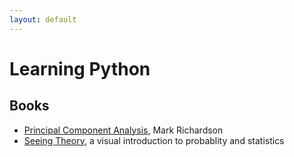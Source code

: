 ```yaml
---
layout: default
---
```


# Learning Python

## Books
* [Principal Component Analysis](http://www.dsc.ufcg.edu.br/~hmg/disciplinas/posgraduacao/rn-copin-2014.3/material/SignalProcPCA.pdf), Mark Richardson
* [Seeing Theory](https://seeing-theory.brown.edu), a visual introduction to probablity and statistics